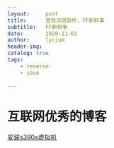 ```yaml
---
layout:     post
title:      查找流氓软件，FF新鲜事
subtitle:   FF新鲜事
date:       2020-11-01
author:     lycium
header-img: 
catalog: true
tags:
    - reverse
    - save
    
---
```



# 互联网优秀的博客

[安装s390x虚拟机](https://0xcc.me/saved_pages/install_s390x_ubuntu_1804_with_hercules.mhtml)